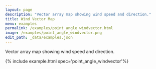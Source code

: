 ```yaml
---
layout: page
description: "Vector array map showing wind speed and direction."
title: Wind Vector Map
menu: examples
permalink: /examples/point_angle_windvector.html
image: /examples/point_angle_windvector.png
edit_path: _data/examples.json
---
```


Vector array map showing wind speed and direction.

{% include example.html spec='point_angle_windvector'%}
